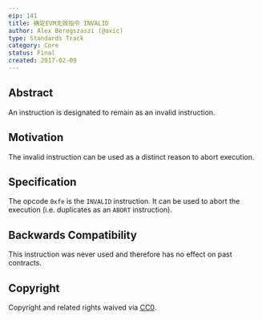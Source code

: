 ```yaml
---
eip: 141
title: 确定EVM无效指令 INVALID
author: Alex Beregszaszi (@axic)
type: Standards Track
category: Core
status: Final
created: 2017-02-09
---
```


## Abstract

An instruction is designated to remain as an invalid instruction.

## Motivation

The invalid instruction can be used as a distinct reason to abort execution.

## Specification

The opcode `0xfe` is the `INVALID` instruction. It can be used to abort the execution (i.e. duplicates as an `ABORT` instruction).

## Backwards Compatibility

This instruction was never used and therefore has no effect on past contracts.

## Copyright

Copyright and related rights waived via [CC0](https://creativecommons.org/publicdomain/zero/1.0/).
